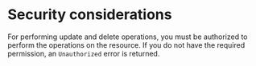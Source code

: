 # Security considerations

For performing update and delete operations, you must be authorized to perform the operations on the resource. If you do not have the required permission, an `Unauthorized` error is returned.